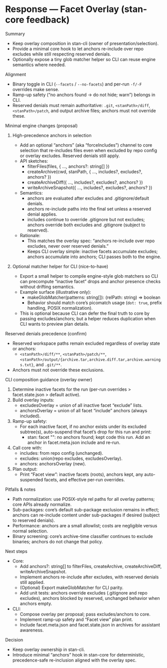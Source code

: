# Response — Facet Overlay (stan-core feedback)

Summary
- Keep overlay composition in stan-cli (owner of presentation/selection).
- Provide a minimal core hook to let anchors re-include over repo excludes while still respecting reserved denials.
- Optionally expose a tiny glob matcher helper so CLI can reuse engine semantics where needed.

Alignment
- Binary toggle in CLI (`--facets` / `--no-facets`) and per-run `-f/-F` overrides make sense.
- Ramp-up safety (“no anchors found → do not hide; warn”) belongs in CLI.
- Reserved denials must remain authoritative: `.git`, `<stanPath>/diff`, `<stanPath>/patch`, and output archive files; anchors must not override these.

Minimal engine changes (proposal)
1) High-precedence anchors in selection
   - Add an optional “anchors” (aka “forceIncludes”) channel to core selection that re-includes files even when excluded by repo config or overlay excludes. Reserved denials still apply.
   - API sketches:
     - filterFiles(files, { ..., anchors?: string[] })
     - createArchive(cwd, stanPath, { ..., includes?, excludes?, anchors? })
     - createArchiveDiff({ ..., includes?, excludes?, anchors? })
     - writeArchiveSnapshot({ ..., includes?, excludes?, anchors? })
   - Semantics:
     - anchors are evaluated after excludes and .gitignore/default denials.
     - anchors re-include paths into the final set unless a reserved denial applies.
     - includes continue to override .gitignore but not excludes; anchors override both excludes and .gitignore (subject to reserved).
   - Rationale:
     - This matches the overlay spec: “anchors re-include over repo excludes, never over reserved denials.”
     - Keeps CLI overlay simple: inactive facets accumulate excludes; anchors accumulate into anchors; CLI passes both to the engine.

2) Optional matcher helper for CLI (nice-to-have)
   - Export a small helper to compile engine-style glob matchers so CLI can precompute “inactive facet” drops and anchor presence checks without drifting semantics.
   - Example surface (illustrative only):
     - makeGlobMatcher(patterns: string[]): (relPath: string) => boolean
     - Behavior should match core’s picomatch usage (`dot: true`, prefix handling, POSIX normalization).
   - This is optional because CLI can defer the final truth to core by passing excludes/anchors; but a helper reduces duplication when CLI wants to preview plan details.

Reserved denials precedence (confirm)
- Reserved workspace paths remain excluded regardless of overlay state or anchors:
  - `<stanPath>/diff/**`, `<stanPath>/patch/**`, `<stanPath>/output/{archive.tar,archive.diff.tar,archive.warnings.txt}`, and `.git/**`.
- Anchors must not override these exclusions.

CLI composition guidance (overlay owner)
1) Determine inactive facets for the run (per-run overrides > facet.state.json > default active).
2) Build overlay inputs:
   - excludesOverlay = union of all inactive facet “exclude” lists.
   - anchorsOverlay = union of all facet “include” anchors (always included).
3) Ramp-up safety:
   - For each inactive facet, if no anchor exists under its excluded subtree(s), auto-suspend that facet’s drop for this run and print:
     - stan: facet "<name>": no anchors found; kept code this run. Add an anchor in facet.meta.json include and re-run.
4) Call core with:
   - includes: from repo config (unchanged).
   - excludes: union(repo excludes, excludesOverlay).
   - anchors: anchorsOverlay (new).
5) Plan output:
   - Print “Facet view”: inactive facets (roots), anchors kept, any auto-suspended facets, and effective per-run overrides.

Pitfalls & notes
- Path normalization: use POSIX-style rel paths for all overlay patterns; core APIs already normalize.
- Sub-packages: core’s default sub-package exclusion remains in effect; anchors can re-include content under sub-packages if desired (subject to reserved denials).
- Performance: anchors are a small allowlist; costs are negligible versus normal selection.
- Binary screening: core’s archive-time classifier continues to exclude binaries; anchors do not change that policy.

Next steps
- Core:
  - Add anchors?: string[] to filterFiles, createArchive, createArchiveDiff, writeArchiveSnapshot.
  - Implement anchors re-include after excludes, with reserved denials still applied.
  - (Optional) Export makeGlobMatcher for CLI parity.
  - Add unit tests: anchors override excludes (.gitignore and repo excludes), anchors blocked by reserved, unchanged behavior when anchors empty.
- CLI:
  - Compose overlay per proposal; pass excludes/anchors to core.
  - Implement ramp-up safety and “Facet view” plan print.
  - Include facet.meta.json and facet.state.json in archives for assistant awareness.

Decision
- Keep overlay ownership in stan-cli.
- Introduce minimal “anchors” hook in stan-core for deterministic, precedence-safe re-inclusion aligned with the overlay spec.
